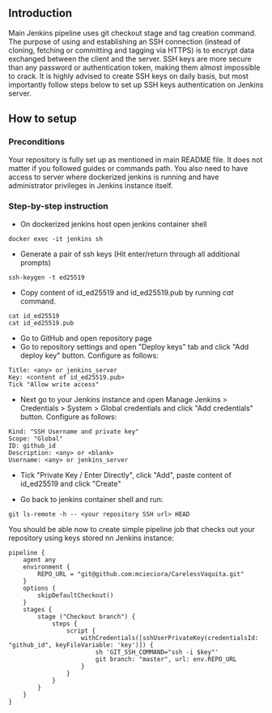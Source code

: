 <h2>Introduction</h2>

Main Jenkins pipeline uses git checkout stage and tag creation command. 
The purpose of using and establishing an SSH connection (instead of cloning, fetching or committing and tagging via HTTPS) is to encrypt data exchanged between the client and the server. 
SSH keys are more secure than any password or authentication token, making them almost impossible to crack. 
It is highly advised to create SSH keys on daily basis, but most importantly follow steps below to set up SSH keys authentication on Jenkins server.

<h2>How to setup</h2>
<h3>Preconditions</h3>
Your repository is fully set up as mentioned in main README file. 
It does not matter if you followed guides or commands path. 
You also need to have access to server where dockerized jenkins is running and have administrator privileges in Jenkins instance itself.

<h3>Step-by-step instruction</h3>

- On dockerized jenkins host open jenkins container shell
```
docker exec -it jenkins sh
```

- Generate a pair of ssh keys (Hit enter/return through all additional prompts)
```
ssh-keygen -t ed25519
```

- Copy content of id_ed25519 and id_ed25519.pub by running _cat_ command.
```
cat id_ed25519
cat id_ed25519.pub
```

- Go to GitHub and open repository page
- Go to repository settings and open "Deploy keys" tab and click "Add deploy key" button. Configure as follows:
```
Title: <any> or jenkins_server
Key: <content of id_ed25519.pub>
Tick "Allow write access"
```

- Next go to your Jenkins instance and open Manage Jenkins > Credentials > System > Global credentials and click "Add credentials" button. Configure as follows:
```
Kind: "SSH Username and private key"
Scope: "Global"
ID: github_id
Description: <any> or <blank>
Username: <any> or jenkins_server
```
- Tick "Private Key / Enter Directly", click "Add", paste content of id_ed25519 and click "Create"

- Go back to jenkins container shell and run:
```
git ls-remote -h -- <your repository SSH url> HEAD
```

You should be able now to create simple pipeline job that checks out your repository using keys stored nn Jenkins instance:
```
pipeline {
    agent any
    environment {
        REPO_URL = "git@github.com:mcieciora/CarelessVaquita.git"
    }
    options {
        skipDefaultCheckout()
    }
    stages {
        stage ("Checkout branch") {
            steps {
                script {
                    withCredentials([sshUserPrivateKey(credentialsId: "github_id", keyFileVariable: 'key')]) {
                        sh 'GIT_SSH_COMMAND="ssh -i $key"'
                        git branch: "master", url: env.REPO_URL
                    }
                }
            }
        }
    }
}
```